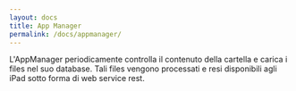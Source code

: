 ```yaml
---
layout: docs
title: App Manager
permalink: /docs/appmanager/
---
```

L'AppManager periodicamente controlla il contenuto della cartella e carica i files nel suo database.
Tali files vengono processati e resi disponibili agli iPad sotto forma di web service rest.
